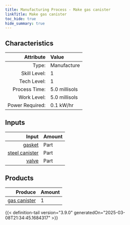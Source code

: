 ```yaml
---
title: Manufacturing Process - Make gas canister
linkTitle: Make gas canister
toc_hide: true
hide_summary: true
---
```

<!-- This is generated by the MarsSim HelpGenertor, do not edit. -->


## Characteristics

| Attribute      | Value |
|--------:|:------|
|Type:|Manufacture|
|Skill Level:|1|
|Tech Level:|1|
|Process Time:|5.0 millisols|
|Work Level:|5.0 millisols|
|Power Required:|0.1 kW/hr|

## Inputs

| Input      | Amount |
|--------:|:------|
|[gasket](/docs/definitions/part/gasket)|Part|1|
|[steel canister](/docs/definitions/part/steel-canister)|Part|1|
|[valve](/docs/definitions/part/valve)|Part|2|

## Products


| Produce      | Amount |
|--------:|:------|
|[gas canister](/docs/definitions/null/gas-canister)|1|



{{< definition-tail version="3.9.0" generatedOn="2025-03-08T21:34:45.1684317" >}}



